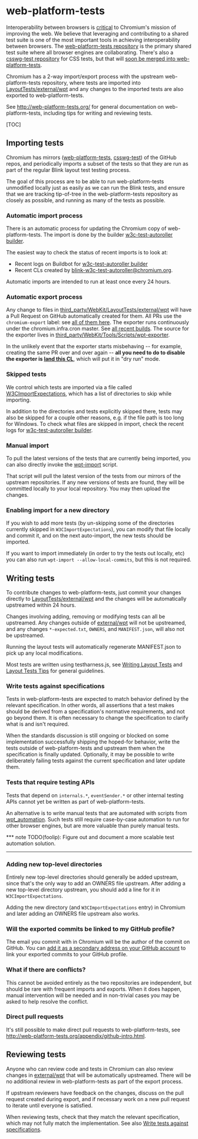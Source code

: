 # web-platform-tests

Interoperability between browsers is
[critical](https://www.chromium.org/blink/platform-predictability) to Chromium's
mission of improving the web. We believe that leveraging and contributing to a
shared test suite is one of the most important tools in achieving
interoperability between browsers. The [web-platform-tests
repository](https://github.com/w3c/web-platform-tests) is the primary shared
test suite where all browser engines are collaborating. There's also a
[csswg-test repository](https://github.com/w3c/csswg-test) for CSS tests, but
that will [soon be merged into
web-platform-tests](https://github.com/w3c/csswg-test/issues/1102).

Chromium has a 2-way import/export process with the upstream web-platform-tests
repository, where tests are imported into
[LayoutTests/external/wpt](../../third_party/WebKit/LayoutTests/external/wpt)
and any changes to the imported tests are also exported to web-platform-tests.

See http://web-platform-tests.org/ for general documentation on
web-platform-tests, including tips for writing and reviewing tests.

[TOC]

## Importing tests

Chromium has mirrors
([web-platform-tests](https://chromium.googlesource.com/external/w3c/web-platform-tests/),
[csswg-test](https://chromium.googlesource.com/external/w3c/csswg-test/)) of the
GitHub repos, and periodically imports a subset of the tests so that they are
run as part of the regular Blink layout test testing process.

The goal of this process are to be able to run web-platform-tests unmodified
locally just as easily as we can run the Blink tests, and ensure that we are
tracking tip-of-tree in the web-platform-tests repository as closely as
possible, and running as many of the tests as possible.

### Automatic import process

There is an automatic process for updating the Chromium copy of
web-platform-tests. The import is done by the builder [w3c-test-autoroller
builder](https://build.chromium.org/p/chromium.infra.cron/builders/w3c-test-autoroller).

The easiest way to check the status of recent imports is to look at:

-   Recent logs on Buildbot for [w3c-test-autoroller
    builder](https://build.chromium.org/p/chromium.infra.cron/builders/w3c-test-autoroller)
-   Recent CLs created by
    [blink-w3c-test-autoroller@chromium.org](https://codereview.chromium.org/search?owner=blink-w3c-test-autoroller%40chromium.org).

Automatic imports are intended to run at least once every 24 hours.

### Automatic export process

Any change to files in
[third_party/WebKit/LayoutTests/external/wpt](../../third_party/WebKit/LayoutTests/external/wpt)
will have a Pull Request on GitHub automatically created for them. All PRs use
the `chromium-export` label: see
[all of them here](https://github.com/w3c/web-platform-tests/pulls?utf8=%E2%9C%93&q=is%3Apr%20label%3Achromium-export).
The exporter runs continuously under the chromium.infra.cron master.
See [all recent builds](https://build.chromium.org/p/chromium.infra.cron/builders/wpt-exporter).
The source for the exporter lives in
[third_party/WebKit/Tools/Scripts/wpt-exporter](../../third_party/WebKit/Tools/Scripts/wpt-exporter).

In the unlikely event that the exporter starts misbehaving -- for example,
creating the same PR over and over again -- **all you need to do to disable the
exporter is [land this CL](https://chromium-review.googlesource.com/c/462381/)**,
which will put it in "dry run" mode.

### Skipped tests

We control which tests are imported via a file called
[W3CImportExpectations](../../third_party/WebKit/LayoutTests/W3CImportExpectations),
which has a list of directories to skip while importing.

In addition to the directories and tests explicitly skipped there, tests may
also be skipped for a couple other reasons, e.g. if the file path is too long
for Windows. To check what files are skipped in import, check the recent logs
for [w3c-test-autoroller
builder](https://build.chromium.org/p/chromium.infra.cron/builders/w3c-test-autoroller).

### Manual import

To pull the latest versions of the tests that are currently being imported, you
can also directly invoke the
[wpt-import](../../third_party/WebKit/Tools/Scripts/wpt-import) script.

That script will pull the latest version of the tests from our mirrors of the
upstream repositories. If any new versions of tests are found, they will be
committed locally to your local repository. You may then upload the changes.

### Enabling import for a new directory

If you wish to add more tests (by un-skipping some of the directories currently
skipped in `W3CImportExpectations`), you can modify that file locally and commit
it, and on the next auto-import, the new tests should be imported.

If you want to import immediately (in order to try the tests out locally, etc)
you can also run `wpt-import --allow-local-commits`, but this is not required.

## Writing tests

To contribute changes to web-platform-tests, just commit your changes directly
to [LayoutTests/external/wpt](../../third_party/WebKit/LayoutTests/external/wpt)
and the changes will be automatically upstreamed within 24 hours.

Changes involving adding, removing or modifying tests can all be upstreamed.
Any changes outside of
[external/wpt](../../third_party/WebKit/LayoutTests/external/wpt) will not be
upstreamed, and any changes `*-expected.txt`, `OWNERS`, and `MANIFEST.json`,
will also not be upstreamed.

Running the layout tests will automatically regenerate MANIFEST.json to pick up
any local modifications.

Most tests are written using testharness.js, see
[Writing Layout Tests](./writing_layout_tests.md) and
[Layout Tests Tips](./layout_tests_tips.md) for general guidelines.

### Write tests against specifications

Tests in web-platform-tests are expected to match behavior defined by the
relevant specification. In other words, all assertions that a test makes
should be derived from a specification's normative requirements, and not go
beyond them. It is often necessary to change the specification to clarify what
is and isn't required.

When the standards discussion is still ongoing or blocked on some implementation
successfully shipping the hoped-for behavior, write the tests outside of
web-platform-tests and upstream them when the specification is finally updated.
Optionally, it may be possible to write deliberately failing tests against the
current specification and later update them.

### Tests that require testing APIs

Tests that depend on `internals.*`, `eventSender.*` or other internal testing
APIs cannot yet be written as part of web-platform-tests.

An alternative is to write manual tests that are automated with scripts from
[wpt_automation](../../third_party/WebKit/LayoutTests/external/wpt_automation).
Such tests still require case-by-case automation to run for other browser
engines, but are more valuable than purely manual tests.

*** note
TODO(foolip): Figure out and document a more scalable test automation solution.
***

### Adding new top-level directories

Entirely new top-level directories should generally be added upstream, since
that's the only way to add an OWNERS file upstream. After adding a new top-level
directory upstream, you should add a line for it in `W3CImportExpectations`.

Adding the new directory (and `W3CImportExpectations` entry) in Chromium and
later adding an OWNERS file upstream also works.

### Will the exported commits be linked to my GitHub profile?

The email you commit with in Chromium will be the author of the commit on
GitHub. You can [add it as a secondary address on your GitHub
account](https://help.github.com/articles/adding-an-email-address-to-your-github-account/)
to link your exported commits to your GitHub profile.

### What if there are conflicts?

This cannot be avoided entirely as the two repositories are independent, but
should be rare with frequent imports and exports. When it does happen, manual
intervention will be needed and in non-trivial cases you may be asked to help
resolve the conflict.

### Direct pull requests

It's still possible to make direct pull requests to web-platform-tests, see
http://web-platform-tests.org/appendix/github-intro.html.

## Reviewing tests

Anyone who can review code and tests in Chromium can also review changes in
[external/wpt](../../third_party/WebKit/LayoutTests/external/wpt)
that will be automatically upstreamed. There will be no additional review in
web-platform-tests as part of the export process.

If upstream reviewers have feedback on the changes, discuss on the pull request
created during export, and if necessary work on a new pull request to iterate
until everyone is satisfied.

When reviewing tests, check that they match the relevant specification, which
may not fully match the implementation. See also
[Write tests against specifications](#Write-tests-against-specifications).
